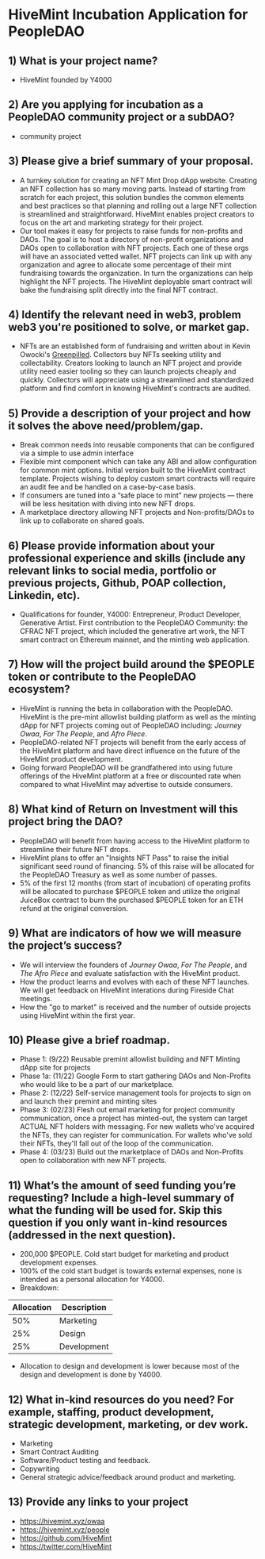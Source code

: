 # HiveMint Incubation Application for PeopleDAO

## 1) What is your project name?

- HiveMint founded by Y4000

## 2) Are you applying for incubation as a PeopleDAO community project or a subDAO?

- community project

## 3) Please give a brief summary of your proposal.

- A turnkey solution for creating an NFT Mint Drop dApp website.  Creating an NFT collection has so many moving parts. Instead of starting from scratch for each project, this solution bundles the common elements and best practices so that planning and rolling out a large NFT collection is streamlined and straightforward. HiveMint enables project creators to focus on the art and marketing strategy for their project.
- Our tool makes it easy for projects to raise funds for non-profits and DAOs.  The goal is to host a directory of non-profit organizations and DAOs open to collaboration with NFT projects.  Each one of these orgs will have an associated vetted wallet.  NFT projects can link up with any organization and agree to allocate some percentage of their mint fundraising towards the organization.  In turn the organizations can help highlight the NFT projects.  The HiveMint deployable smart contract will bake the fundraising split directly into the final NFT contract.

## 4) Identify the relevant need in web3, problem web3 you're positioned to solve, or market gap.

- NFTs are an established form of fundraising and written about in Kevin Owocki's [Greenpilled]([url](https://greenpill.party/#book)).  Collectors buy NFTs seeking utility and collectability.  Creators looking to launch an NFT project and provide utility need easier tooling so they can launch projects cheaply and quickly.  Collectors will appreciate using a streamlined and standardized platform and find comfort in knowing HiveMint's contracts are audited. 

## 5) Provide a description of your project and how it solves the above need/problem/gap.

- Break common needs into reusable components that can be configured via a simple to use admin interface
- Flexible mint component which can take any ABI and allow configuration for common mint options. Initial version built to the HiveMint contract template.  Projects wishing to deploy custom smart contracts will require an audit fee and be handled on a case-by-case basis.
- If consumers are tuned into a “safe place to mint” new projects — there will be less hesitation with diving into new NFT drops.
- A marketplace directory allowing NFT projects and Non-profits/DAOs to link up to collaborate on shared goals.

## 6) Please provide information about your professional experience and skills (include any relevant links to social media, portfolio or previous projects, Github, POAP collection, Linkedin, etc).

- Qualifications for founder, Y4000: Entrepreneur, Product Developer, Generative Artist.  First contribution to the PeopleDAO Community: the CFRAC NFT project, which included the generative art work, the NFT smart contract on Ethereum mainnet, and the minting web application.  

## 7) How will the project build around the $PEOPLE token or contribute to the PeopleDAO ecosystem?

- HiveMint is running the beta in collaboration with the PeopleDAO.  HiveMint is the pre-mint allowlist building platform as well as the minting dApp for NFT projects coming out of PeopleDAO including: *Journey Owaa*, *For The People*, and *Afro Piece*.  
- PeopleDAO-related NFT projects will benefit from the early access of the HiveMint platform and have direct influence on the future of the HiveMint product development.  
- Going forward PeopleDAO will be grandfathered into using future offerings of the HiveMint platform at a free or discounted rate when compared to what HiveMint may advertise to outside consumers.

## 8) What kind of Return on Investment will this project bring the DAO?

- PeopleDAO will benefit from having access to the HiveMint platform to streamline their future NFT drops.
- HiveMint plans to offer an "Insights NFT Pass" to raise the initial significant seed round of financing.  5% of this raise will be allocated for the PeopleDAO Treasury as well as some number of passes.
- 5% of the first 12 months (from start of incubation) of operating profits will be allocated to purchase $PEOPLE token and utilize the original JuiceBox contract to burn the purchased $PEOPLE token for an ETH refund at the original conversion.

## 9) What are indicators of how we will measure the project’s success?

- We will interview the founders of *Journey Owaa*, *For The People*, and *The Afro Piece* and evaluate satisfaction with the HiveMint product.
- How the product learns and evolves with each of these NFT launches. We will get feedback on HiveMint interations during Fireside Chat meetings.
- How the "go to market" is received and the number of outside projects using HiveMint within the first year.

## 10) Please give a brief roadmap.

- Phase 1: (9/22) Reusable premint allowlist building and NFT Minting dApp site for projects
- Phase 1a: (11/22) Google Form to start gathering DAOs and Non-Profits who would like to be a part of our marketplace.
- Phase 2: (12/22) Self-service management tools for projects to sign on and launch their premint and minting sites
- Phase 3: (02/23) Flesh out email marketing for project community communication, once a project has minted-out, the system can target ACTUAL NFT holders with messaging.  For new wallets who've acquired the NFTs, they can register for communication.  For wallets who've sold their NFTs, they'll fall out of the loop of the communication.
- Phase 4: (03/23) Build out the marketplace of DAOs and Non-Profits open to collaboration with new NFT projects.

## 11) What’s the amount of seed funding you’re requesting? Include a high-level summary of what the funding will be used for. Skip this question if you only want in-kind resources (addressed in the next question). 

- 200,000 $PEOPLE.  Cold start budget for marketing and product development expenses.  
- 100% of the cold start budget is towards external expenses, none is intended as a personal allocation for Y4000.
- Breakdown:

| Allocation | Description |
| --- | --- |
| 50% | Marketing | 
| 25% | Design | 
| 25% | Development |

- Allocation to design and development is lower because most of the design and development is done by Y4000.  

## 12) What in-kind resources do you need? For example, staffing, product development, strategic development, marketing, or dev work. 

- Marketing
- Smart Contract Auditing
- Software/Product testing and feedback.  
- Copywriting
- General strategic advice/feedback around product and marketing.  

## 13) Provide any links to your project

- https://hivemint.xyz/owaa
- https://hivemint.xyz/people
- https://github.com/HiveMint
- https://twitter.com/HiveMint
